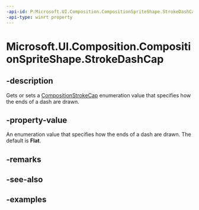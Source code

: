 ```yaml
---
-api-id: P:Microsoft.UI.Composition.CompositionSpriteShape.StrokeDashCap
-api-type: winrt property
---
```


<!-- Property syntax.
public CompositionStrokeCap StrokeDashCap { get;  set; }
-->

# Microsoft.UI.Composition.CompositionSpriteShape.StrokeDashCap

## -description

Gets or sets a [CompositionStrokeCap](compositionstrokecap.md) enumeration value that specifies how the ends of a dash are drawn.

## -property-value

An enumeration value that specifies how the ends of a dash are drawn. The default is **Flat**.

## -remarks

## -see-also

## -examples

